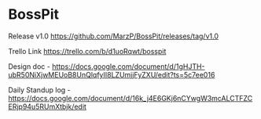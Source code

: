 # BossPit

Release v1.0
https://github.com/MarzP/BossPit/releases/tag/v1.0

Trello Link
https://trello.com/b/d1uoRqwt/bosspit

Design doc -
https://docs.google.com/document/d/1gHJTH-ubR50NiXjwMEUoB8UnQlqfyII8LZUmjjFyZXU/edit?ts=5c7ee016

Daily Standup log -
https://docs.google.com/document/d/16k_j4E6GKj6nCYwgW3mcALCTFZCERjp94u5RUmXtbjk/edit

